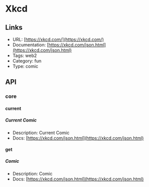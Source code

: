 # Xkcd

## Links

* URL: [https://xkcd.com/](https://xkcd.com/)
* Documentation: [https://xkcd.com/json.html](https://xkcd.com/json.html)
* Tags: web2
* Category: fun
* Type: comic

## API

### core

#### current

##### Current Comic

* Description: Current Comic
* Docs: [https://xkcd.com/json.html](https://xkcd.com/json.html)

#### get

##### Comic

* Description: Comic
* Docs: [https://xkcd.com/json.html](https://xkcd.com/json.html)
